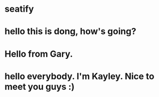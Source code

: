 # seatify

# hello this is dong, how's going?

# Hello from Gary.

# hello everybody. I'm Kayley. Nice to meet you guys :)
